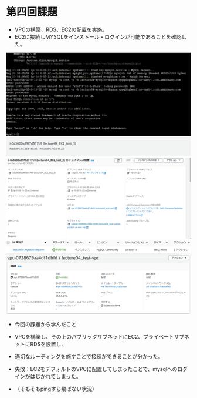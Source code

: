 # 第四回課題

- VPCの構築、RDS、EC2の配置を実施。
- EC2に接続しMYSQLをインストール・ログインが可能であることを確認した。

![MYSQLlog in画面](image/04_mysql_login.PNG)
![EC2セッティング](image/04_EC2_settings.PNG)
![RDSセッティング](image/04_RDS_settings.PNG)
![VPCセッティング](image/04_VPC_settings.PNG)

- 今回の課題から学んだこと
- VPCを構築し、その上のパブリックサブネットにEC2、プライベートサブネットにRDSを設置し、
- 適切なルーティングを施すことで接続ができることが分かった。

- 失敗：EC2をデフォルトのVPCに配置してしまったことで、mysqlへのログインがはじかれてしまった。
- （そもそもpingすら飛ばない状況）